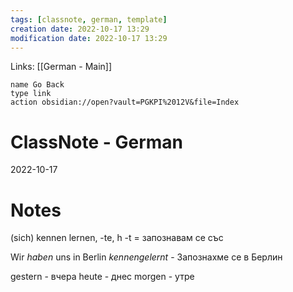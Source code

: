 ```yaml
---
tags: [classnote, german, template]
creation date: 2022-10-17 13:29
modification date: 2022-10-17 13:29
---
```


Links: [[German - Main]]
```button
name Go Back
type link
action obsidian://open?vault=PGKPI%2012V&file=Index
```
# ClassNote - German
2022-10-17
# Notes
(sich) kennen lernen, -te, h -t   =   запознавам се със

Wir *haben* uns in Berlin *kennengelernt* - Запознахме се в Берлин

gestern - вчера
heute - днес
morgen - утре
